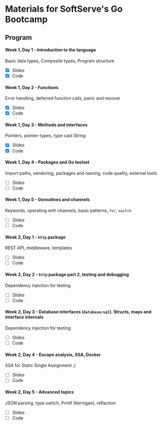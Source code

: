 # Materials for SoftServe's Go Bootcamp

## Program

#### Week 1, Day 1 - Introduction to the language
Basic data types, Composite types, Program structure
- [x] Slides
- [x] Code

#### Week 1, Day 2 - Functions
Error handling, deferred function calls, panic and recover
- [x] Slides
- [x] Code

#### Week 1, Day 3 - Methods and interfaces
Pointers, pointer-types, type cast String
- [x] Slides
- [x] Code

#### Week 1, Day 4 - Packages and Go toolset
Import paths, vendoring, packages and naming, code quality, external tools
- [ ] Slides
- [ ] Code

#### Week 1, Day 5 - Goroutines and channels
Keywords, operating with channels, basic patterns, `for`, `switch` 
- [ ] Slides
- [ ] Code

#### Week 2, Day 1 - `http` package
REST API, middleware, templates
- [ ] Slides
- [ ] Code

#### Week 2, Day 2 - `http` package part 2, testing and debugging
Dependency injection for testing
- [ ] Slides
- [ ] Code

#### Week 2, Day 3 - Database interfaces (`database/sql`). Structs, maps and interface internals
Dependency injection for testing
- [ ] Slides
- [ ] Code

#### Week 2, Day 4 - Escape analysis, SSA, Docker
SSA for Static Single Assignment ;)
- [ ] Slides
- [ ] Code

#### Week 2, Day 5 - Advanced topics
JSON parsing, type switch, Printf (Kernigan), reflaction
- [ ] Slides
- [ ] Code
